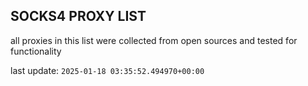 ## SOCKS4 PROXY LIST

all proxies in this list were collected from open sources and tested for functionality

last update: `2025-01-18 03:35:52.494970+00:00`
